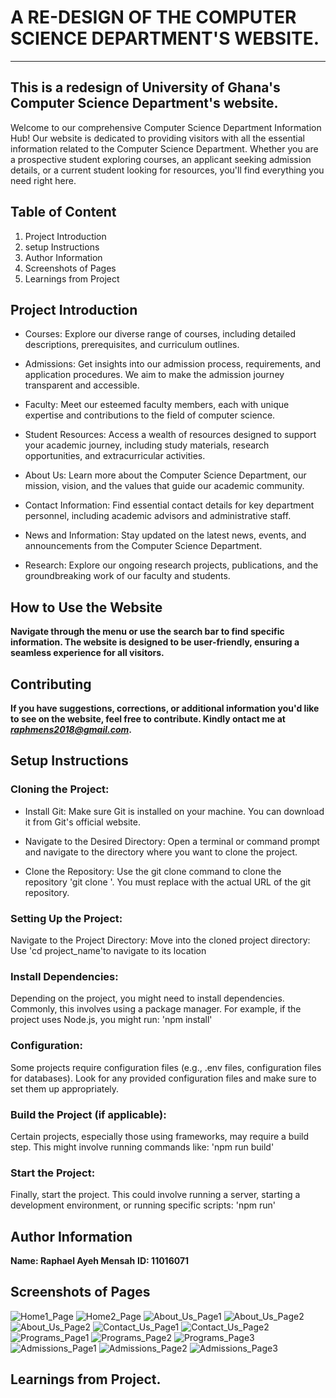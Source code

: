 # A RE-DESIGN OF THE COMPUTER SCIENCE DEPARTMENT'S WEBSITE.
---
## This is a redesign of University of Ghana's Computer Science Department's website.
Welcome to our comprehensive Computer Science Department Information Hub! Our website is dedicated to providing visitors with all the essential information related to the Computer Science Department. Whether you are a prospective student exploring courses, an applicant seeking admission details, or a current student looking for resources, you'll find everything you need right here.

## Table of Content
1. Project Introduction
2. setup Instructions
3. Author Information
4. Screenshots of Pages
5. Learnings from Project

## Project Introduction
- Courses: Explore our diverse range of courses, including detailed descriptions, prerequisites, and curriculum outlines.

- Admissions: Get insights into our admission process, requirements, and application procedures. We aim to make the admission journey transparent and accessible.

- Faculty: Meet our esteemed faculty members, each with unique expertise and contributions to the field of computer science.

- Student Resources: Access a wealth of resources designed to support your academic journey, including study materials, research opportunities, and extracurricular activities.
  
- About Us: Learn more about the Computer Science Department, our mission, vision, and the values that guide our academic community.

- Contact Information: Find essential contact details for key department personnel, including academic advisors and administrative staff.

- News and Information: Stay updated on the latest news, events, and announcements from the Computer Science Department.

- Research: Explore our ongoing research projects, publications, and the groundbreaking work of our faculty and students.

## How to Use the Website
**Navigate through the menu or use the search bar to find specific information. The website is designed to be user-friendly, ensuring a seamless experience for all visitors.**

## Contributing
**If you have suggestions, corrections, or additional information you'd like to see on the website, feel free to contribute. Kindly ontact me at *raphmens2018@gmail.com*.**

## Setup Instructions
### Cloning the Project:
- Install Git:
Make sure Git is installed on your machine. You can download it from Git's official website.

- Navigate to the Desired Directory:
Open a terminal or command prompt and navigate to the directory where you want to clone the project.

- Clone the Repository:
Use the git clone command to clone the repository
'git clone <repositoryURL>'. You must replace <repositoryURL> with the actual URL of the git repository.

### Setting Up the Project:
Navigate to the Project Directory:
Move into the cloned project directory:
Use 'cd project_name'to navigate to its location

### Install Dependencies:
Depending on the project, you might need to install dependencies. Commonly, this involves using a package manager. For example, if the project uses Node.js, you might run:
'npm install'

### Configuration:
Some projects require configuration files (e.g., .env files, configuration files for databases). Look for any provided configuration files and make sure to set them up appropriately.

### Build the Project (if applicable):
Certain projects, especially those using frameworks, may require a build step. This might involve running commands like:
'npm run build'

### Start the Project:
Finally, start the project. This could involve running a server, starting a development environment, or running specific scripts:
'npm run'

## Author Information
**Name: Raphael Ayeh Mensah**
**ID: 11016071**

## Screenshots of Pages
![Home1_Page](Pictures/Home1.png)
![Home2_Page](Pictures/Home1.png)
![About_Us_Page1](Pictures/About1.png)
![About_Us_Page2](Pictures/About2.png)
![About_Us_Page2](Pictures/About3.png)
![Contact_Us_Page1](Pictures/Contact1.png)
![Contact_Us_Page2](Pictures/Contact2.png)
![Programs_Page1](Pictures/Programs1.png)
![Programs_Page2](Pictures/Programs2.png)
![Programs_Page3](Pictures/Programs3.png)
![Admissions_Page1](Pictures/Admissions1.png)
![Admissions_Page2](Pictures/Admissions2.png)
![Admissions_Page3](Pictures/Admissions3.png)

## Learnings from Project.
